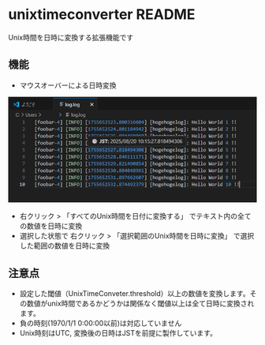 # unixtimeconverter README

Unix時間を日時に変換する拡張機能です

## 機能

- マウスオーバーによる日時変換

![Sukusho](images/sukusho.png)

- 右クリック > 「すべてのUnix時間を日付に変換する」 でテキスト内の全ての数値を日時に変換
- 選択した状態で 右クリック > 「選択範囲のUnix時間を日時に変換」 で選択した範囲の数値を日時に変換

## 注意点
- 設定した閾値（UnixTimeConveter.threshold）以上の数値を変換します。その数値がunix時間であるかどうかは関係なく閾値以上は全て日時に変換されます。
- 負の時刻(1970/1/1 0:00:00以前)は対応していません
- Unix時刻はUTC, 変換後の日時はJSTを前提に製作しています。